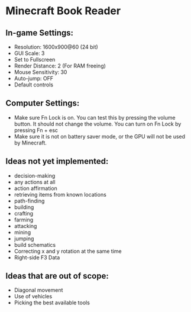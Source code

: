 # Minecraft Book Reader
## In-game Settings:
- Resolution: 1600x900@60 (24 bit)
- GUI Scale: 3
- Set to Fullscreen
- Render Distance: 2 (For RAM freeing)
- Mouse Sensitivity: 30
- Auto-jump: OFF
- Default controls
## Computer Settings:
- Make sure Fn Lock is on. You can test this by pressing the volume button.
It should not change the volume. You can turn on Fn Lock by pressing Fn + esc
- Make sure it is not on battery saver mode, or the GPU will not be used by
Minecraft.
## Ideas not yet implemented:
- decision-making
- any actions at all
- action affirmation
- retrieving items from known locations
- path-finding
- building
- crafting
- farming
- attacking
- mining
- jumping
- build schematics
- Correcting x and y rotation at the same time
- Right-side F3 Data
## Ideas that are out of scope:
- Diagonal movement
- Use of vehicles
- Picking the best available tools